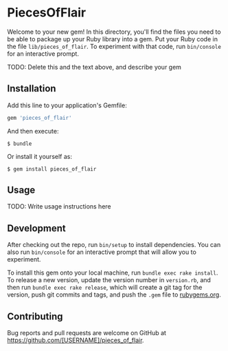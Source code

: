 # PiecesOfFlair

Welcome to your new gem! In this directory, you'll find the files you need to be able to package up your Ruby library into a gem. Put your Ruby code in the file `lib/pieces_of_flair`. To experiment with that code, run `bin/console` for an interactive prompt.

TODO: Delete this and the text above, and describe your gem

## Installation

Add this line to your application's Gemfile:

```ruby
gem 'pieces_of_flair'
```

And then execute:

    $ bundle

Or install it yourself as:

    $ gem install pieces_of_flair

## Usage

TODO: Write usage instructions here

## Development

After checking out the repo, run `bin/setup` to install dependencies. You can also run `bin/console` for an interactive prompt that will allow you to experiment.

To install this gem onto your local machine, run `bundle exec rake install`. To release a new version, update the version number in `version.rb`, and then run `bundle exec rake release`, which will create a git tag for the version, push git commits and tags, and push the `.gem` file to [rubygems.org](https://rubygems.org).

## Contributing

Bug reports and pull requests are welcome on GitHub at https://github.com/[USERNAME]/pieces_of_flair.

